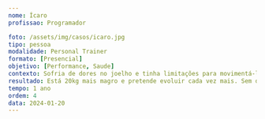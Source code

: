 ```yaml
---
nome: Ícaro
profissao: Programador

foto: /assets/img/casos/icaro.jpg
tipo: pessoa
modalidade: Personal Trainer
formato: [Presencial]
objetivo: [Performance, Saude]
contexto: Sofria de dores no joelho e tinha limitações para movimentá-lo. Após entender seu caso e fortalecer de forma adequada com base em sua necessidade, as dores foram embora.
resultado: Está 20kg mais magro e pretende evoluir cada vez mais. Sem dores e com mobilidade completa restaurada.
tempo: 1 ano
ordem: 4
data: 2024-01-20
---
```

